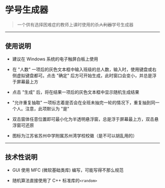 # 学号生成器

> 一个供有选择困难症的教师上课时使用的~~杀人利器~~学号生成器

---

## 使用说明

* 建议在 Windows 系统的电子触屏白板上使用

* 在 \"人数\" 一项后的灰色文本框中输入班级的总人数，输入时，使用键盘或右侧虚拟键盘都可。点击 \"确定\" 后方可开始生成，此时窗口会变小，并总是浮于屏幕最上方

* 点击 \"生成\" 后，将在结果一项后的灰色文本框中显示随机生成结果

* \"允许重复抽取\" 一项标志着是否会在全班未抽完一轮的情况下，重复抽到同一个人。注意，此项默认为 \"是\"

* 双击窗体任意位置即可最小化为半透明悬浮窗，总是浮于屏幕最上方，双击悬浮窗可还原

* 图标为江苏省苏州中学附属苏州湾学校校徽（是不可以胡乱用的）

---

## 技术性说明

* GUI 使用 MFC (微软基础类库) 编写，可能写得不那么规范

* 随机算法直接使用了 C++ 标准库的`<random>`

